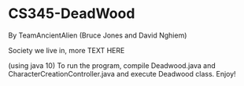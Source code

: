 # CS345-DeadWood
By TeamAncientAlien (Bruce Jones and David Nghiem)

Society we live in, more TEXT HERE

(using java 10)
To run the program, compile Deadwood.java and
CharacterCreationController.java and execute Deadwood class. Enjoy!
